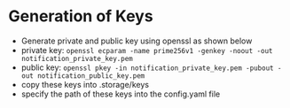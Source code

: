 # Generation of Keys
 - Generate private and public key using openssl as shown below
 - private key: `openssl ecparam -name prime256v1 -genkey -noout -out notification_private_key.pem`
 - public key: `openssl pkey -in notification_private_key.pem -pubout -out notification_public_key.pem`
 - copy these keys into .storage/keys
 - specify the path of these keys into the config.yaml file
 